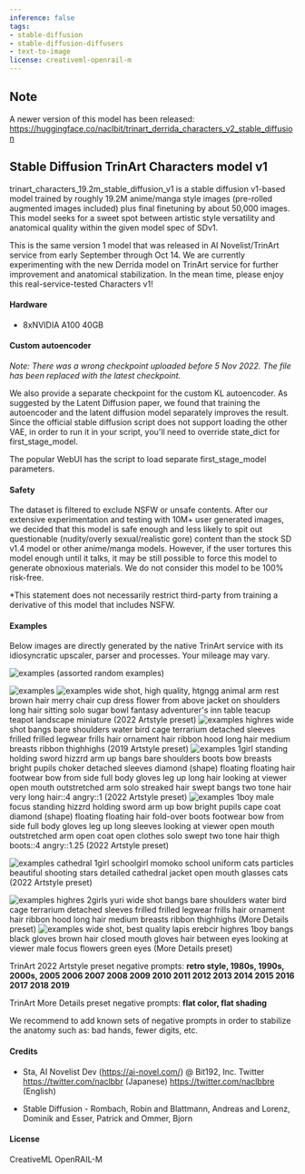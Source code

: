 ```yaml
---
inference: false
tags:
- stable-diffusion
- stable-diffusion-diffusers
- text-to-image
license: creativeml-openrail-m
---
```




## Note

A newer version of this model has been released:
https://huggingface.co/naclbit/trinart_derrida_characters_v2_stable_diffusion



## Stable Diffusion TrinArt Characters model v1

trinart_characters_19.2m_stable_diffusion_v1 is a stable diffusion v1-based model trained by roughly 19.2M anime/manga style images (pre-rolled augmented images included) plus final finetuning by about 50,000 images. This model seeks for a sweet spot between artistic style versatility and anatomical quality within the given model spec of SDv1.

This is the same version 1 model that was released in AI Novelist/TrinArt service from early September through Oct 14. We are currently experimenting with the new Derrida model on TrinArt service for further improvement and anatomical stabilization. In the mean time, please enjoy this real-service-tested Characters v1!

#### Hardware

- 8xNVIDIA A100 40GB

#### Custom autoencoder

*Note: There was a wrong checkpoint uploaded before 5 Nov 2022. The file has been replaced with the latest checkpoint.*

We also provide a separate checkpoint for the custom KL autoencoder. As suggested by the Latent Diffusion paper, we found that training the autoencoder and the latent diffusion model separately improves the result. Since the official stable diffusion script does not support loading the other VAE, in order to run it in your script, you'll need to override state_dict for first_stage_model.

The popular WebUI has the script to load separate first_stage_model parameters.

#### Safety

The dataset is filtered to exclude NSFW or unsafe contents. After our extensive experimentation and testing with 10M+ user generated images, we decided that this model is safe enough and less likely to spit out questionable (nudity/overly sexual/realistic gore) content than the stock SD v1.4 model or other anime/manga models. However, if the user tortures this model enough until it talks, it may be still possible to force this model to generate obnoxious materials. We do not consider this model to be 100% risk-free.

*This statement does not necessarily restrict third-party from training a derivative of this model that includes NSFW.

#### Examples

Below images are directly generated by the native TrinArt service with its idiosyncratic upscaler, parser and processes. Your mileage may vary.

![examples](https://pbs.twimg.com/media/FeLNpeuVIAEUqKe?format=jpg&name=4096x4096)
(assorted random examples)

![examples](https://ai-novel.com/images/trinart_samples/trinart_sample_20221005_c.webp)
![examples](https://ai-novel.com/images/trinart_samples/trinart_sample_20221005_d.webp)
wide shot, high quality, htgngg animal arm rest brown hair merry chair cup dress flower from above jacket on shoulders long hair sitting solo sugar bowl fantasy adventurer's inn table teacup teapot landscape miniature (2022 Artstyle preset)
![examples](https://ai-novel.com/images/trinart_samples/trinart_sample_20221016_a.webp)
highres wide shot bangs bare shoulders water bird cage terrarium detached sleeves frilled frilled legwear frills hair ornament hair ribbon hood long hair medium breasts ribbon thighhighs (2019 Artstyle preset)
![examples](https://ai-novel.com/images/trinart_samples/trinart_sample_20221006_a.webp)
1girl standing holding sword hizzrd arm up bangs bare shoulders boots bow breasts bright pupils choker detached sleeves diamond (shape) floating floating hair footwear bow from side full body gloves leg up long hair looking at viewer open mouth outstretched arm solo streaked hair swept bangs two tone hair very long hair::4 angry::1 (2022 Artstyle preset)
![examples](https://ai-novel.com/images/trinart_samples/trinart_sample_20221006_c.webp)
1boy male focus standing hizzrd holding sword arm up bow bright pupils cape coat diamond (shape) floating floating hair fold-over boots footwear bow from side full body gloves leg up long sleeves looking at viewer open mouth outstretched arm open coat open clothes solo swept two tone hair thigh boots::4 angry::1.25 (2022 Artstyle preset)

![examples](https://pbs.twimg.com/media/FeNv2QeUAAIvDO1?format=jpg&name=large)
cathedral 1girl schoolgirl momoko school uniform cats particles beautiful shooting stars detailed cathedral jacket open mouth glasses cats (2022 Artstyle preset)

![examples](https://ai-novel.com/images/trinart_samples/trinart_sample_20221005_a.webp)
highres 2girls yuri wide shot bangs bare shoulders water bird cage terrarium detached sleeves frilled frilled legwear frills hair ornament hair ribbon hood long hair medium breasts ribbon thighhighs (More Details preset)
![examples](https://ai-novel.com/images/trinart_samples/trinart_sample_20221016_d.webp)
wide shot, best quality lapis erebcir highres 1boy bangs black gloves brown hair closed mouth gloves hair between eyes looking at viewer male focus flowers green eyes (More Details preset)

TrinArt 2022 Artstyle preset negative prompts: **retro style, 1980s, 1990s, 2000s, 2005 2006 2007 2008 2009 2010 2011 2012 2013 2014 2015 2016 2017 2018 2019**

TrinArt More Details preset negative prompts: **flat color, flat shading**

We recommend to add known sets of negative prompts in order to stabilize the anatomy such as: bad hands, fewer digits, etc.

#### Credits

- Sta, AI Novelist Dev (https://ai-novel.com/) @ Bit192, Inc. Twitter https://twitter.com/naclbbr (Japanese) https://twitter.com/naclbbre (English)

- Stable Diffusion - Rombach, Robin and Blattmann, Andreas and Lorenz, Dominik and Esser, Patrick and Ommer, Bjorn

#### License

CreativeML OpenRAIL-M